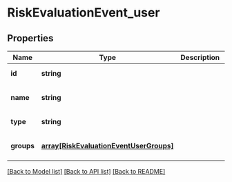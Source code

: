 # RiskEvaluationEvent_user

## Properties
Name | Type | Description | Notes
------------ | ------------- | ------------- | -------------
**id** | **string** |  | [default to null]
**name** | **string** |  | [optional] [default to null]
**type** | **string** |  | [default to null]
**groups** | [**array[RiskEvaluationEventUserGroups]**](RiskEvaluationEventUserGroups.md) |  | [optional] [default to null]

[[Back to Model list]](../README.md#documentation-for-models) [[Back to API list]](../README.md#documentation-for-api-endpoints) [[Back to README]](../README.md)


